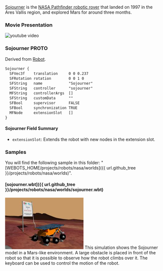 [Sojourner](https://en.wikipedia.org/wiki/Sojourner_(rover)) is the [NASA Pathfinder robotic rover](https://www.nasa.gov/mission_pages/mars-pathfinder) that landed on 1997 in the Ares Vallis region, and explored Mars for around three months.

### Movie Presentation

![youtube video](https://www.youtube.com/watch?v=oRss4eWYQaw)

### Sojourner PROTO

Derived from [Robot](https://cyberbotics.com/doc/reference/robot).

```
Sojourner {
  SFVec3f    translation     0 0 0.237
  SFRotation rotation        0 0 1 0
  SFString   name            "Sojourner"
  SFString   controller      "sojourner"
  MFString   controllerArgs  []
  SFString   customData      ""
  SFBool     supervisor      FALSE
  SFBool     synchronization TRUE
  MFNode     extensionSlot   []
}
```

#### Sojourner Field Summary

- `extensionSlot`: Extends the robot with new nodes in the extension slot.

### Samples

You will find the following sample in this folder: "[WEBOTS\_HOME/projects/robots/nasa/worlds]({{ url.github_tree }}/projects/robots/nasa/worlds)".

#### [sojourner.wbt]({{ url.github_tree }}/projects/robots/nasa/worlds/sojourner.wbt)

![sojourner.wbt.png](images/sojourner/sojourner.wbt.thumbnail.jpg) This simulation shows the Sojourner model in a Mars-like environment.
A large obstacle is placed in front of the robot so that it is possible to observe how the robot climbs over it.
The keyboard can be used to control the motion of the robot.
